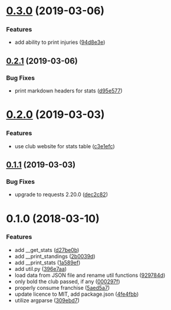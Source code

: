 <a name="0.3.0"></a>
# [0.3.0](https://github.com/michaelwnelson/mls-standings-scraper/compare/0.2.1...0.3.0) (2019-03-06)


### Features

* add ability to print injuries ([94d8e3e](https://github.com/michaelwnelson/mls-standings-scraper/commit/94d8e3e))



<a name="0.2.1"></a>
## [0.2.1](https://github.com/michaelwnelson/mls-standings-scraper/compare/0.2.0...0.2.1) (2019-03-06)


### Bug Fixes

* print markdown headers for stats ([d95e577](https://github.com/michaelwnelson/mls-standings-scraper/commit/d95e577))



<a name="0.2.0"></a>
# [0.2.0](https://github.com/michaelwnelson/mls-standings-scraper/compare/0.1.1...0.2.0) (2019-03-03)


### Features

* use club website for stats table ([c3e1efc](https://github.com/michaelwnelson/mls-standings-scraper/commit/c3e1efc))



<a name="0.1.1"></a>
## [0.1.1](https://github.com/michaelwnelson/mls-standings-scraper/compare/0.1.0...0.1.1) (2019-03-03)


### Bug Fixes

* upgrade to requests 2.20.0 ([dec2c82](https://github.com/michaelwnelson/mls-standings-scraper/commit/dec2c82))



<a name="0.1.0"></a>
# 0.1.0 (2018-03-10)


### Features

* add __get_stats ([d27be0b](https://github.com/michaelwnelson/mls-standings-scraper/commit/d27be0b))
* add __print_standings ([2b0039d](https://github.com/michaelwnelson/mls-standings-scraper/commit/2b0039d))
* add __print_stats ([1a589ef](https://github.com/michaelwnelson/mls-standings-scraper/commit/1a589ef))
* add util.py ([396e7aa](https://github.com/michaelwnelson/mls-standings-scraper/commit/396e7aa))
* load data from JSON file  and rename util functions ([929784d](https://github.com/michaelwnelson/mls-standings-scraper/commit/929784d))
* only bold the club passed, if any ([000297f](https://github.com/michaelwnelson/mls-standings-scraper/commit/000297f))
* properly consume franchise ([5aed5a7](https://github.com/michaelwnelson/mls-standings-scraper/commit/5aed5a7))
* update licence to MIT, add package.json ([4fe4fbb](https://github.com/michaelwnelson/mls-standings-scraper/commit/4fe4fbb))
* utilize argparse ([309ebd7](https://github.com/michaelwnelson/mls-standings-scraper/commit/309ebd7))



